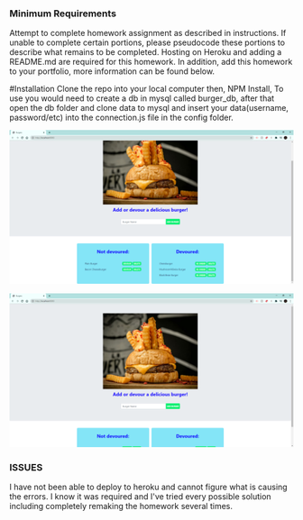 ### Minimum Requirements

Attempt to complete homework assignment as described in instructions. If unable to complete certain portions, please pseudocode these portions to describe what remains to be completed. Hosting on Heroku and adding a README.md are required for this homework. In addition, add this homework to your portfolio, more information can be found below.
 
 
 #Installation
 Clone the repo into your local computer then,
 NPM Install, To use you would need to create a db in mysql called burger_db, after that open the db folder and clone data to mysql
and insert your data(username, password/etc) into the connection.js file in the config folder.

![screenshot](https://github.com/CalvinEstrada/burger/blob/Master/images/Capture.PNG?raw=true)

![screenshot](https://github.com/CalvinEstrada/burger/blob/Master/images/Capture2.PNG?raw=true)

### ISSUES
I have not been able to deploy to heroku and cannot figure what is causing the errors. I know it was required and I've tried every possible solution including completely remaking the homework several times.
